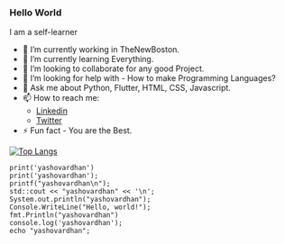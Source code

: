 ### Hello World

I am a self-learner

- 🔭 I’m currently working in TheNewBoston.
- 🌱 I’m currently learning Everything.
- 👯 I’m looking to collaborate for any good Project.
- 🤔 I’m looking for help with - How to make Programming Languages?
- 💬 Ask me about Python, Flutter, HTML, CSS, Javascript.
- 📫 How to reach me: 
    - [Linkedin](https://www.linkedin.com/in/yashovardhan-singh-rajput/)
    - [Twitter](https://twitter.com/YashovardhanSR)
- ⚡ Fun fact - You are the Best.

<!-- ![Yashovardhan's github stats](https://github-readme-stats.vercel.app/api?username=YashovardhanSingh&show_icons=true&theme=tokyonight) -->

[![Top Langs](https://github-readme-stats.vercel.app/api/top-langs/?username=YashovardhanSingh)](https://github.com/anuraghazra/github-readme-stats) 

```
print('yashovardhan')
print('yashovardhan');
printf("yashovardhan\n");
std::cout << "yashovardhan" << '\n';
System.out.println("yashovardhan");
Console.WriteLine("Hello, world!");
fmt.Println("yashovardhan")
console.log('yashovardhan');
echo "yashovardhan";
```
